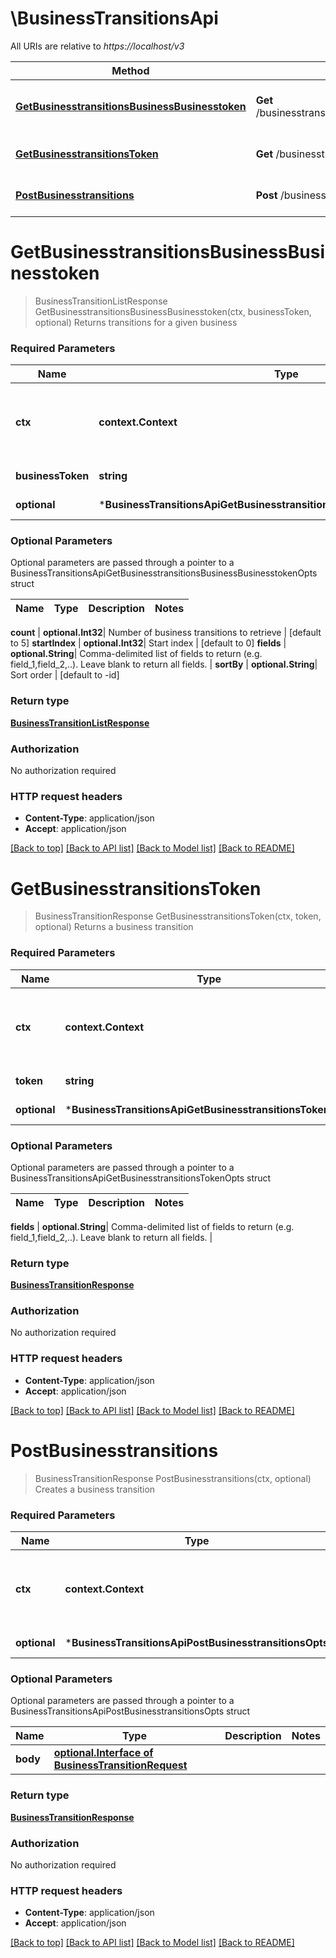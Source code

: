 # \BusinessTransitionsApi

All URIs are relative to *https://localhost/v3*

Method | HTTP request | Description
------------- | ------------- | -------------
[**GetBusinesstransitionsBusinessBusinesstoken**](BusinessTransitionsApi.md#GetBusinesstransitionsBusinessBusinesstoken) | **Get** /businesstransitions/business/{business_token} | Returns transitions for a given business
[**GetBusinesstransitionsToken**](BusinessTransitionsApi.md#GetBusinesstransitionsToken) | **Get** /businesstransitions/{token} | Returns a business transition
[**PostBusinesstransitions**](BusinessTransitionsApi.md#PostBusinesstransitions) | **Post** /businesstransitions | Creates a business transition


# **GetBusinesstransitionsBusinessBusinesstoken**
> BusinessTransitionListResponse GetBusinesstransitionsBusinessBusinesstoken(ctx, businessToken, optional)
Returns transitions for a given business



### Required Parameters

Name | Type | Description  | Notes
------------- | ------------- | ------------- | -------------
 **ctx** | **context.Context** | context for authentication, logging, cancellation, deadlines, tracing, etc.
  **businessToken** | **string**| Business token | 
 **optional** | ***BusinessTransitionsApiGetBusinesstransitionsBusinessBusinesstokenOpts** | optional parameters | nil if no parameters

### Optional Parameters
Optional parameters are passed through a pointer to a BusinessTransitionsApiGetBusinesstransitionsBusinessBusinesstokenOpts struct

Name | Type | Description  | Notes
------------- | ------------- | ------------- | -------------

 **count** | **optional.Int32**| Number of business transitions to retrieve | [default to 5]
 **startIndex** | **optional.Int32**| Start index | [default to 0]
 **fields** | **optional.String**| Comma-delimited list of fields to return (e.g. field_1,field_2,..). Leave blank to return all fields. | 
 **sortBy** | **optional.String**| Sort order | [default to -id]

### Return type

[**BusinessTransitionListResponse**](BusinessTransitionListResponse.md)

### Authorization

No authorization required

### HTTP request headers

 - **Content-Type**: application/json
 - **Accept**: application/json

[[Back to top]](#) [[Back to API list]](../README.md#documentation-for-api-endpoints) [[Back to Model list]](../README.md#documentation-for-models) [[Back to README]](../README.md)

# **GetBusinesstransitionsToken**
> BusinessTransitionResponse GetBusinesstransitionsToken(ctx, token, optional)
Returns a business transition



### Required Parameters

Name | Type | Description  | Notes
------------- | ------------- | ------------- | -------------
 **ctx** | **context.Context** | context for authentication, logging, cancellation, deadlines, tracing, etc.
  **token** | **string**| Transition token | 
 **optional** | ***BusinessTransitionsApiGetBusinesstransitionsTokenOpts** | optional parameters | nil if no parameters

### Optional Parameters
Optional parameters are passed through a pointer to a BusinessTransitionsApiGetBusinesstransitionsTokenOpts struct

Name | Type | Description  | Notes
------------- | ------------- | ------------- | -------------

 **fields** | **optional.String**| Comma-delimited list of fields to return (e.g. field_1,field_2,..). Leave blank to return all fields. | 

### Return type

[**BusinessTransitionResponse**](BusinessTransitionResponse.md)

### Authorization

No authorization required

### HTTP request headers

 - **Content-Type**: application/json
 - **Accept**: application/json

[[Back to top]](#) [[Back to API list]](../README.md#documentation-for-api-endpoints) [[Back to Model list]](../README.md#documentation-for-models) [[Back to README]](../README.md)

# **PostBusinesstransitions**
> BusinessTransitionResponse PostBusinesstransitions(ctx, optional)
Creates a business transition



### Required Parameters

Name | Type | Description  | Notes
------------- | ------------- | ------------- | -------------
 **ctx** | **context.Context** | context for authentication, logging, cancellation, deadlines, tracing, etc.
 **optional** | ***BusinessTransitionsApiPostBusinesstransitionsOpts** | optional parameters | nil if no parameters

### Optional Parameters
Optional parameters are passed through a pointer to a BusinessTransitionsApiPostBusinesstransitionsOpts struct

Name | Type | Description  | Notes
------------- | ------------- | ------------- | -------------
 **body** | [**optional.Interface of BusinessTransitionRequest**](BusinessTransitionRequest.md)|  | 

### Return type

[**BusinessTransitionResponse**](BusinessTransitionResponse.md)

### Authorization

No authorization required

### HTTP request headers

 - **Content-Type**: application/json
 - **Accept**: application/json

[[Back to top]](#) [[Back to API list]](../README.md#documentation-for-api-endpoints) [[Back to Model list]](../README.md#documentation-for-models) [[Back to README]](../README.md)


